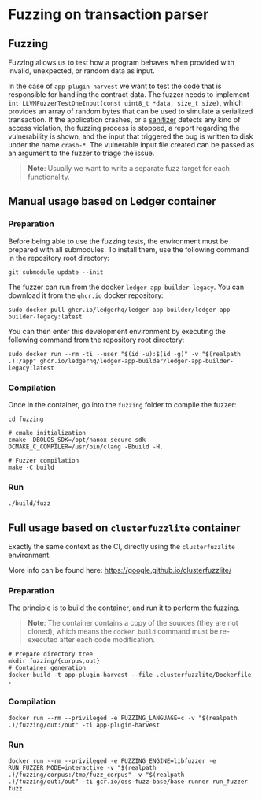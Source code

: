 # Fuzzing on transaction parser

## Fuzzing

Fuzzing allows us to test how a program behaves when provided with invalid, unexpected, or random data as input.

In the case of `app-plugin-harvest` we want to test the code that is responsible for handling the contract data.
The fuzzer needs to implement `int LLVMFuzzerTestOneInput(const uint8_t *data, size_t size)`, which provides an array of random bytes that can be used to simulate a serialized transaction.
If the application crashes, or a [sanitizer](https://github.com/google/sanitizers) detects any kind of access violation, the fuzzing process is stopped, a report regarding the vulnerability is shown, and the input that triggered the bug is written to disk under the name `crash-*`. The vulnerable input file created can be passed as an argument to the fuzzer to triage the issue.

> **Note**: Usually we want to write a separate fuzz target for each functionality.

## Manual usage based on Ledger container

### Preparation

Before being able to use the fuzzing tests, the environment must be prepared with all submodules.
To install them, use the following command in the repository root directory:

```console
git submodule update --init
```

The fuzzer can run from the docker `ledger-app-builder-legacy`. You can download it from the `ghcr.io` docker repository:

```console
sudo docker pull ghcr.io/ledgerhq/ledger-app-builder/ledger-app-builder-legacy:latest
```

You can then enter this development environment by executing the following command from the repository root directory:

```console
sudo docker run --rm -ti --user "$(id -u):$(id -g)" -v "$(realpath .):/app" ghcr.io/ledgerhq/ledger-app-builder/ledger-app-builder-legacy:latest
```

### Compilation

Once in the container, go into the `fuzzing` folder to compile the fuzzer:

```console
cd fuzzing

# cmake initialization
cmake -DBOLOS_SDK=/opt/nanox-secure-sdk -DCMAKE_C_COMPILER=/usr/bin/clang -Bbuild -H.

# Fuzzer compilation
make -C build
```

### Run

```console
./build/fuzz
```

## Full usage based on `clusterfuzzlite` container

Exactly the same context as the CI, directly using the `clusterfuzzlite` environment.

More info can be found here:
<https://google.github.io/clusterfuzzlite/>

### Preparation

The principle is to build the container, and run it to perform the fuzzing.

> **Note**: The container contains a copy of the sources (they are not cloned), which means the `docker build` command must be re-executed after each code modification.

```console
# Prepare directory tree
mkdir fuzzing/{corpus,out}
# Container generation
docker build -t app-plugin-harvest --file .clusterfuzzlite/Dockerfile .
```

### Compilation

```console
docker run --rm --privileged -e FUZZING_LANGUAGE=c -v "$(realpath .)/fuzzing/out:/out" -ti app-plugin-harvest
```

### Run

```console
docker run --rm --privileged -e FUZZING_ENGINE=libfuzzer -e RUN_FUZZER_MODE=interactive -v "$(realpath .)/fuzzing/corpus:/tmp/fuzz_corpus" -v "$(realpath .)/fuzzing/out:/out" -ti gcr.io/oss-fuzz-base/base-runner run_fuzzer fuzz
```
